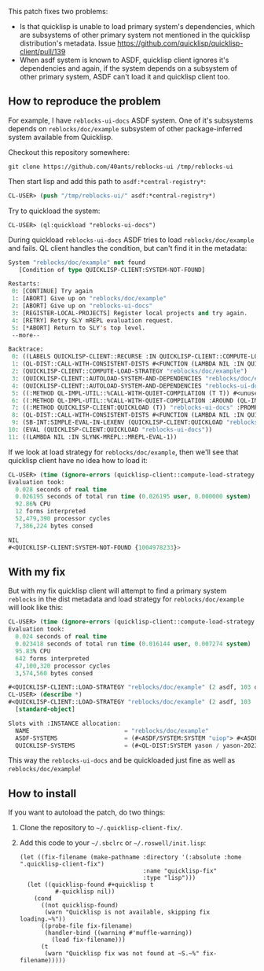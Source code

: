 This patch fixes two problems:

* Is that quicklisp is unable to load primary system's dependencies, which are subsystems of other primary system not mentioned in the quicklisp distribution's metadata. Issue https://github.com/quicklisp/quicklisp-client/pull/139
* When asdf system is known to ASDF, quicklisp client ignores it's dependencies and again, if the system depends on a subsystem of other primary system, ASDF can't load it and quicklisp client too.

## How to reproduce the problem

For example, I have `reblocks-ui-docs` ASDF system. One of it's subsystems depends on `reblocks/doc/example` subsystem of other package-inferred system available from Quicklisp.

Checkout this repository somewhere:

```
git clone https://github.com/40ants/reblocks-ui /tmp/reblocks-ui
```

Then start lisp and add this path to `asdf:*central-registry*`:

```lisp
CL-USER> (push "/tmp/reblocks-ui/" asdf:*central-registry*)
```

Try to quickload the system:

```
CL-USER> (ql:quickload "reblocks-ui-docs")
```

During quickload `reblocks-ui-docs` ASDF tries to load `reblocks/doc/example` and fails. QL client handles the condition, but can't find it in the metadata:

```lisp
System "reblocks/doc/example" not found
   [Condition of type QUICKLISP-CLIENT:SYSTEM-NOT-FOUND]

Restarts:
 0: [CONTINUE] Try again
 1: [ABORT] Give up on "reblocks/doc/example"
 2: [ABORT] Give up on "reblocks-ui-docs"
 3: [REGISTER-LOCAL-PROJECTS] Register local projects and try again.
 4: [RETRY] Retry SLY mREPL evaluation request.
 5: [*ABORT] Return to SLY's top level.
 --more--

Backtrace:
 0: ((LABELS QUICKLISP-CLIENT::RECURSE :IN QUICKLISP-CLIENT::COMPUTE-LOAD-STRATEGY) "reblocks/doc/example")
 1: (QL-DIST::CALL-WITH-CONSISTENT-DISTS #<FUNCTION (LAMBDA NIL :IN QUICKLISP-CLIENT::COMPUTE-LOAD-STRATEGY) {1004074BFB}>)
 2: (QUICKLISP-CLIENT::COMPUTE-LOAD-STRATEGY "reblocks/doc/example")
 3: (QUICKLISP-CLIENT::AUTOLOAD-SYSTEM-AND-DEPENDENCIES "reblocks/doc/example" :PROMPT NIL)
 4: (QUICKLISP-CLIENT::AUTOLOAD-SYSTEM-AND-DEPENDENCIES "reblocks-ui-docs" :PROMPT NIL)
 5: ((:METHOD QL-IMPL-UTIL::%CALL-WITH-QUIET-COMPILATION (T T)) #<unused argument> #<FUNCTION (FLET QUICKLISP-CLIENT::QL :IN QUICKLISP-CLIENT:$
 6: ((:METHOD QL-IMPL-UTIL::%CALL-WITH-QUIET-COMPILATION :AROUND (QL-IMPL:SBCL T)) #<QL-IMPL:SBCL {10051FD7F3}> #<FUNCTION (FLET QUICKLISP-CLI$
 7: ((:METHOD QUICKLISP-CLIENT:QUICKLOAD (T)) "reblocks-ui-docs" :PROMPT NIL :SILENT NIL :VERBOSE NIL) [fast-method]
 8: (QL-DIST::CALL-WITH-CONSISTENT-DISTS #<FUNCTION (LAMBDA NIL :IN QUICKLISP-CLIENT:QUICKLOAD) {100135CCDB}>)
 9: (SB-INT:SIMPLE-EVAL-IN-LEXENV (QUICKLISP-CLIENT:QUICKLOAD "reblocks-ui-docs") #<NULL-LEXENV>)
10: (EVAL (QUICKLISP-CLIENT:QUICKLOAD "reblocks-ui-docs"))
11: ((LAMBDA NIL :IN SLYNK-MREPL::MREPL-EVAL-1))
```

If we look at load strategy for `reblocks/doc/example`, then we'll see that quicklisp client have no idea how to load it:

```lisp
CL-USER> (time (ignore-errors (quicklisp-client::compute-load-strategy "reblocks/doc/example")))
Evaluation took:
  0.028 seconds of real time
  0.026195 seconds of total run time (0.026195 user, 0.000000 system)
  92.86% CPU
  12 forms interpreted
  52,479,390 processor cycles
  7,386,224 bytes consed

NIL
#<QUICKLISP-CLIENT:SYSTEM-NOT-FOUND {1004978233}>
```

## With my fix

But with my fix quicklisp client will attempt to find a primary system `reblocks` in the dist metadata and load strategy for `reblocks/doc/example` will look like this:

```lisp
CL-USER> (time (ignore-errors (quicklisp-client::compute-load-strategy "reblocks/doc/example")))
Evaluation took:
  0.024 seconds of real time
  0.023418 seconds of total run time (0.016144 user, 0.007274 system)
  95.83% CPU
  642 forms interpreted
  47,100,320 processor cycles
  3,574,560 bytes consed

#<QUICKLISP-CLIENT::LOAD-STRATEGY "reblocks/doc/example" (2 asdf, 103 quicklisp)>
CL-USER> (describe *)
#<QUICKLISP-CLIENT::LOAD-STRATEGY "reblocks/doc/example" (2 asdf, 103 ..
  [standard-object]

Slots with :INSTANCE allocation:
  NAME                           = "reblocks/doc/example"
  ASDF-SYSTEMS                   = (#<ASDF/SYSTEM:SYSTEM "uiop"> #<ASDF/SYSTEM:SYSTEM "asdf">)
  QUICKLISP-SYSTEMS              = (#<QL-DIST:SYSTEM yason / yason-20230214-git / #1=quicklisp #2=2023-10..
```

This way the `reblocks-ui-docs` and be quickloaded just fine as well as `reblocks/doc/example`!

## How to install

If you want to autoload the patch, do two things:

1. Clone the repository to `~/.quicklisp-client-fix/`.
2. Add this code to your `~/.sbclrc` or `~/.roswell/init.lisp`:

   ```
   (let ((fix-filename (make-pathname :directory '(:absolute :home ".quicklisp-client-fix")
                                      :name "quicklisp-fix"
                                      :type "lisp")))
     (let ((quicklisp-found #+quicklisp t
   			 #-quicklisp nil))
       (cond
         ((not quicklisp-found)
          (warn "Quicklisp is not available, skipping fix loading.~%"))
         ((probe-file fix-filename)
          (handler-bind ((warning #'muffle-warning))
            (load fix-filename)))
         (t
          (warn "Quicklisp fix was not found at ~S.~%" fix-filename)))))
```

